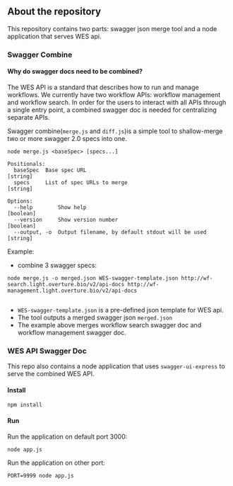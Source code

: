 
 ## About the repository
 This repository contains two parts: swagger json merge tool and a node application that serves WES api.

### Swagger Combine 
#### Why do swagger docs need to be combined?
The WES API is a standard that describes how to run and manage workflows. We currently have two workflow APIs: 
workflow management and workflow search. In order for the users to interact with all APIs through a single 
entry point, a combined swagger doc is needed for centralizing separate APIs.

Swagger combine(`merge.js` and `diff.js`)is a simple tool to shallow-merge two or more swagger 2.0 specs into one.

```
node merge.js <baseSpec> [specs...]

Positionals:
  baseSpec  Base spec URL                                               [string]
  specs     List of spec URLs to merge                                  [string]

Options:
  --help        Show help                                              [boolean]
  --version     Show version number                                    [boolean]
  --output, -o  Output filename, by default stdout will be used         [string]
```

Example:
* combine 3 swagger specs:

```
node merge.js -o merged.json WES-swagger-template.json http://wf-search.light.overture.bio/v2/api-docs http://wf-management.light.overture.bio/v2/api-docs
    
```
* `WES-swagger-template.json` is a pre-defined json template for WES api.
* The tool outputs a merged swagger json `merged.json`
* The example above merges workflow search swagger doc and workflow management swagger doc.

### WES API Swagger Doc
This repo also contains a node application that uses `swagger-ui-express` to serve the combined WES API.

#### Install
`npm install`

#### Run
Run the application on default port 3000:
```
node app.js
```
Run the application on other port:
```
PORT=9999 node app.js
```

